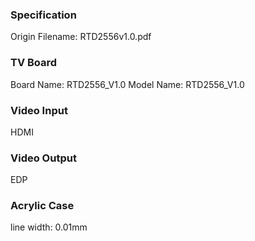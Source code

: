 ### Specification
Origin Filename: RTD2556v1.0.pdf

### TV Board
Board Name: RTD2556_V1.0
Model Name: RTD2556_V1.0

### Video Input
HDMI

### Video Output
EDP

### Acrylic Case
line width: 0.01mm
